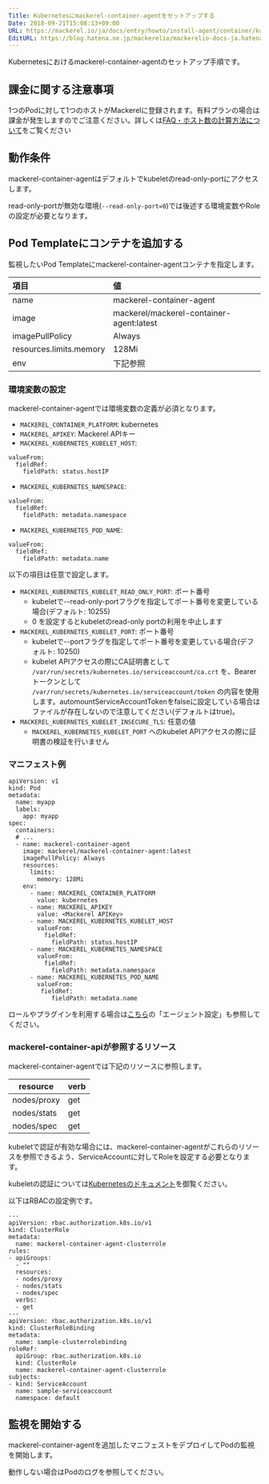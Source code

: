 ```yaml
---
Title: Kubernetesにmackerel-container-agentをセットアップする
Date: 2018-09-21T15:08:13+09:00
URL: https://mackerel.io/ja/docs/entry/howto/install-agent/container/kubernetes
EditURL: https://blog.hatena.ne.jp/mackerelio/mackerelio-docs-ja.hatenablog.mackerel.io/atom/entry/10257846132636177807
---
```


Kubernetesにおけるmackerel-container-agentのセットアップ手順です。

## 課金に関する注意事項

1つのPodに対して1つのホストがMackerelに登録されます。有料プランの場合は課金が発生しますのでご注意ください。詳しくは[FAQ・ホスト数の計算方法について](https://mackerel.io/ja/docs/entry/faq/contracts/calculate-host-number)をご覧ください

## 動作条件

mackerel-container-agentはデフォルトでkubeletのread-only-portにアクセスします。

read-only-portが無効な環境(`--read-only-port=0`)では後述する環境変数やRoleの設定が必要となります。

## Pod Templateにコンテナを追加する

監視したいPod Templateにmackerel-container-agentコンテナを指定します。


| 項目 | 値 |
| :-- | :-- |
| name | mackerel-container-agent |
| image |  mackerel/mackerel-container-agent:latest |
| imagePullPolicy| Always |
| resources.limits.memory | 128Mi |
| env | 下記参照 |

### 環境変数の設定

mackerel-container-agentでは環境変数の定義が必須となります。

- `MACKEREL_CONTAINER_PLATFORM`: kubernetes
- `MACKEREL_APIKEY`: Mackerel APIキー
- `MACKEREL_KUBERNETES_KUBELET_HOST`:
```
valueFrom:
  fieldRef:
    fieldPath: status.hostIP
```
- `MACKEREL_KUBERNETES_NAMESPACE`:
```
valueFrom:
  fieldRef:
    fieldPath: metadata.namespace
```
- `MACKEREL_KUBERNETES_POD_NAME`:
```
valueFrom:
  fieldRef:
    fieldPath: metadata.name
```

以下の項目は任意で設定します。

- `MACKEREL_KUBERNETES_KUBELET_READ_ONLY_PORT`: ポート番号
  - kubeletで--read-only-portフラグを指定してポート番号を変更している場合(デフォルト: 10255)
  - 0 を設定するとkubeletのread-only portの利用を中止します
- `MACKEREL_KUBERNETES_KUBELET_PORT`: ポート番号
  - kubeletで--portフラグを指定してポート番号を変更している場合(デフォルト: 10250)
  - kubelet APIアクセスの際にCA証明書として `/var/run/secrets/kubernetes.io/serviceaccount/ca.crt` を、Bearerトークンとして `/var/run/secrets/kubernetes.io/serviceaccount/token` の内容を使用します。automountServiceAccountTokenをfalseに設定している場合はファイルが存在しないので注意してください(デフォルトはtrue)。
- `MACKEREL_KUBERNETES_KUBELET_INSECURE_TLS`: 任意の値
  - `MACKEREL_KUBERNETES_KUBELET_PORT` へのkubelet APIアクセスの際に証明書の検証を行いません

### マニフェスト例

```
apiVersion: v1
kind: Pod
metadata:
  name: myapp
  labels:
    app: myapp
spec:
  containers:
  # ...
  - name: mackerel-container-agent
    image: mackerel/mackerel-container-agent:latest
    imagePullPolicy: Always
    resources:
      limits:
        memory: 128Mi
    env:
      - name: MACKEREL_CONTAINER_PLATFORM
        value: kubernetes
      - name: MACKEREL_APIKEY
        value: <Mackerel APIKey>
      - name: MACKEREL_KUBERNETES_KUBELET_HOST
        valueFrom:
          fieldRef:
            fieldPath: status.hostIP
      - name: MACKEREL_KUBERNETES_NAMESPACE
        valueFrom:
          fieldRef:
            fieldPath: metadata.namespace
      - name: MACKEREL_KUBERNETES_POD_NAME
        valueFrom:
         fieldRef:
            fieldPath: metadata.name
```

ロールやプラグインを利用する場合は[こちら](https://mackerel.io/ja/docs/entry/howto/container-agent)の「エージェント設定」も参照してください。

### mackerel-container-apiが参照するリソース

mackerel-container-agentでは下記のリソースに参照します。

| resource    | verb |
| ----------- | ---- |
| nodes/proxy | get  |
| nodes/stats | get  |
| nodes/spec  | get  |

kubeletで認証が有効な場合には、mackerel-container-agentがこれらのリソースを参照できるよう、ServiceAccountに対してRoleを設定する必要となります。

kubeletの認証については[Kubernetesのドキュメント](https://kubernetes.io/docs/reference/command-line-tools-reference/kubelet-authentication-authorization/)を御覧ください。

以下はRBACの設定例です。

```
---
apiVersion: rbac.authorization.k8s.io/v1
kind: ClusterRole
metadata:
  name: mackerel-container-agent-clusterrole
rules:
- apiGroups:
  - ""
  resources:
  - nodes/proxy
  - nodes/stats
  - nodes/spec
  verbs:
  - get
---
apiVersion: rbac.authorization.k8s.io/v1
kind: ClusterRoleBinding
metadata:
  name: sample-clusterrolebinding
roleRef:
  apiGroup: rbac.authorization.k8s.io
  kind: ClusterRole
  name: mackerel-container-agent-clusterrole
subjects:
- kind: ServiceAccount
  name: sample-serviceaccount
  namespace: default
```

## 監視を開始する

mackerel-container-agentを追加したマニフェストをデプロイしてPodの監視を開始します。

動作しない場合はPodのログを参照してください。
